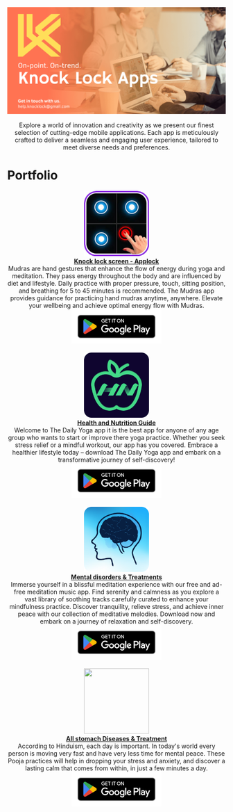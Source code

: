 <img src="assets/knocklock.png" />
  <p align="center">
    Explore a world of innovation and creativity as we present our finest selection of cutting-edge mobile applications. Each app is meticulously crafted to deliver a seamless and engaging user experience, tailored to meet diverse needs and preferences.
  </p>
<h1>Portfolio</h1>
  <p align="center">
    <img src="assets/kl.png" width="150px" height="150px"/>
    <br/>
    <a href="https://play.google.com/store/apps/details?id=com.knocklock.applock"><strong>Knock lock screen - Applock</strong><br/></a>
  Mudras are hand gestures that enhance the flow of energy during yoga and meditation. They pass energy throughout the body and are influenced by diet and lifestyle. Daily practice with proper pressure, touch, sitting position, and breathing for 5 to 45 minutes is recommended. The Mudras app provides guidance for practicing hand mudras anytime, anywhere. Elevate your wellbeing and achieve optimal energy flow with Mudras.
    <br/>
    <a href='https://play.google.com/store/apps/details?id=com.knocklock.applock'><img alt='Get it on Google Play' height="80" src='assets/badge_playstore.png'/></a>
    <br/>
    <br/>
    <img src="assets/hn.png" width="150px" height="150px"/>
    <br/>
    <a href="https://play.google.com/store/apps/details?id=knocklock.health.nutrition.foodguide.nutritionsforall.healthyfood"><strong>Health and Nutrition Guide</strong><br/></a>
  Welcome to The Daily Yoga app it is the best app for anyone of any age group who wants to start or improve there yoga practice. Whether you seek stress relief or a mindful workout, our app has you covered. Embrace a healthier lifestyle today – download The Daily Yoga app and embark on a transformative journey of self-discovery!
    <br/>
    <a href='https://play.google.com/store/apps/details?id=knocklock.health.nutrition.foodguide.nutritionsforall.healthyfood'><img alt='Get it on Google Play' height="80" src='assets/badge_playstore.png'/></a>
    <br/>
    <br/>
    <img src="assets/md.png" width="150px" height="150px"/>
    <br/>
    <a href="https://play.google.com/store/apps/details?id=mental.disorders.treatments"><strong>Mental disorders & Treatments</strong><br/></a>
  Immerse yourself in a blissful meditation experience with our free and ad-free meditation music app. Find serenity and calmness as you explore a vast library of soothing tracks carefully curated to enhance your mindfulness practice. Discover tranquility, relieve stress, and achieve inner peace with our collection of meditative melodies. Download now and embark on a journey of relaxation and self-discovery.
    <br/>
    <a href='https://play.google.com/store/apps/details?id=mental.disorders.treatments'><img alt='Get it on Google Play' height="80" src='assets/badge_playstore.png'/></a>
    <br/>
    <br/>
    <img src="assets/sd.webp" width="150px" height="150px"/>
    <br/>
    <a href="https://play.google.com/store/apps/details?id=stomach.diseases.treatment"><strong>All stomach Diseases & Treatment</strong><br/></a>
  According to Hinduism, each day is important. In today's world every person is moving very fast and have very less time for mental peace. These Pooja practices will help in dropping your stress and anxiety, and discover a lasting calm that comes from within, in just a few minutes a day.
    <br/>
    <a href='https://play.google.com/store/apps/details?id=stomach.diseases.treatment'><img alt='Get it on Google Play' height="80" src='assets/badge_playstore.png'/></a>
  </p>
